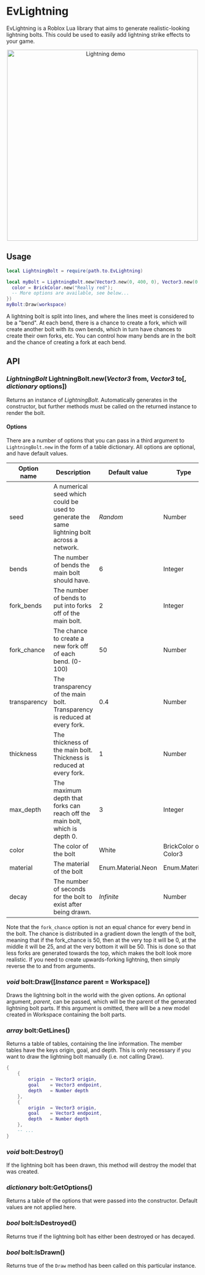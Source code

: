 # EvLightning

EvLightning is a Roblox Lua library that aims to generate realistic-looking lightning bolts. This could be used to easily add lightning strike effects to your game.

<p align="center">
  <img src="https://thumbs.gfycat.com/ClumsyAdolescentCollie-size_restricted.gif" alt="Lightning demo" height="500">
</p>

## Usage

```lua
local LightningBolt = require(path.to.EvLightning)

local myBolt = LightningBolt.new(Vector3.new(0, 400, 0), Vector3.new(0, 0, 0), {
  color = BrickColor.new("Really red");
  -- More options are available, see below...
})
myBolt:Draw(workspace)
```

A lightning bolt is split into lines, and where the lines meet is considered to be a "bend". At each bend, there is a chance to create a fork, which will create another bolt with its own bends, which in turn have chances to create their own forks, etc. You can control how many bends are in the bolt and the chance of creating a fork at each bend.

## API

### *LightningBolt* LightningBolt.new(*Vector3* from, *Vector3* to[, *dictionary* options])
Returns an instance of *LightningBolt*. Automatically generates in the constructor, but further methods must be called on the returned instance to render the bolt.

#### Options

There are a number of options that you can pass in a third argument to `LightningBolt.new` in the form of a table dictionary. All options are optional, and have default values.

| Option name | Description | Default value | Type |
| ----------- | ----------- | ------------- | ---- |
| seed | A numerical seed which could be used to generate the same lightning bolt across a network.| *Random* | Number
| bends | The number of bends the main bolt should have. | 6 | Integer
| fork_bends | The number of bends to put into forks off of the main bolt. | 2 | Integer
| fork_chance | The chance to create a new fork off of each bend. (0-100) | 50 | Number
| transparency | The transparency of the main bolt. Transparency is reduced at every fork. | 0.4 | Number
| thickness | The thickness of the main bolt. Thickness is reduced at every fork. | 1 | Number
| max_depth | The maximum depth that forks can reach off the main bolt, which is depth 0. | 3 | Integer
| color | The color of the bolt | White | BrickColor or Color3
| material | The material of the bolt | Enum.Material.Neon | Enum.Material
| decay | The number of seconds for the bolt to exist after being drawn. | *Infinite* | Number

Note that the `fork_chance` option is not an equal chance for every bend in the bolt. The chance is distributed in a gradient down the length of the bolt, meaning that if the fork_chance is 50, then at the very top it will be 0, at the middle it will be 25, and at the very bottom it will be 50. This is done so that less forks are generated towards the top, which makes the bolt look more realistic. If you need to create upwards-forking lightning, then simply reverse the to and from arguments.

### *void* bolt:Draw([*Instance* parent = Workspace])
Draws the lightning bolt in the world with the given options. An optional argument, *parent*, can be passed, which will be the parent of the generated lightning bolt parts. If this argument is omitted, there will be a new model created in Workspace containing the bolt parts.

### *array* bolt:GetLines()
Returns a table of tables, containing the line information. The member tables have the keys origin, goal, and depth. This is only necessary if you want to draw the lightning bolt manually (i.e. not calling Draw).

```lua
{
	{
		origin 	= Vector3 origin,
		goal 	= Vector3 endpoint,
		depth	= Number depth
	},
	{
		origin 	= Vector3 origin,
		goal 	= Vector3 endpoint,
		depth	= Number depth
	},
	-- ...
}
```

### *void* bolt:Destroy()
If the lightning bolt has been drawn, this method will destroy the model that was created.

### *dictionary* bolt:GetOptions()
Returns a table of the options that were passed into the constructor. Default values are not applied here.

### *bool* bolt:IsDestroyed()
Returns true if the lightning bolt has either been destroyed or has decayed.

### *bool* bolt:IsDrawn()
Returns true of the `Draw` method has been called on this particular instance.
